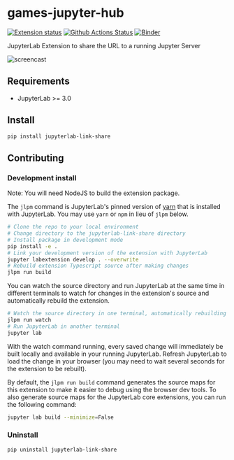# games-jupyter-hub

[![Extension status](https://img.shields.io/badge/status-ready-success "ready to be used")](https://jupyterlab-contrib.github.io/)
[![Github Actions Status](https://github.com/jupyterlab-contrib/jupyterlab-link-share/workflows/Build/badge.svg)](https://github.com/gamesconsort/games-jupyter-hub/actions/workflows/build.yml)
[![Binder](https://mybinder.org/badge_logo.svg)](https://mybinder.org/v2/gh/gamesconsort/games-jupyter-hub/main?urlpath=/lab)

JupyterLab Extension to share the URL to a running Jupyter Server

![screencast](https://user-images.githubusercontent.com/591645/104604669-e0f53880-567d-11eb-989f-2bf2edd416ce.gif)

## Requirements

* JupyterLab >= 3.0

## Install

```bash
pip install jupyterlab-link-share
```

## Contributing

### Development install

Note: You will need NodeJS to build the extension package.

The `jlpm` command is JupyterLab's pinned version of
[yarn](https://yarnpkg.com/) that is installed with JupyterLab. You may use
`yarn` or `npm` in lieu of `jlpm` below.

```bash
# Clone the repo to your local environment
# Change directory to the jupyterlab-link-share directory
# Install package in development mode
pip install -e .
# Link your development version of the extension with JupyterLab
jupyter labextension develop . --overwrite
# Rebuild extension Typescript source after making changes
jlpm run build
```

You can watch the source directory and run JupyterLab at the same time in different terminals to watch for changes in the extension's source and automatically rebuild the extension.

```bash
# Watch the source directory in one terminal, automatically rebuilding when needed
jlpm run watch
# Run JupyterLab in another terminal
jupyter lab
```

With the watch command running, every saved change will immediately be built locally and available in your running JupyterLab. Refresh JupyterLab to load the change in your browser (you may need to wait several seconds for the extension to be rebuilt).

By default, the `jlpm run build` command generates the source maps for this extension to make it easier to debug using the browser dev tools. To also generate source maps for the JupyterLab core extensions, you can run the following command:

```bash
jupyter lab build --minimize=False
```

### Uninstall

```bash
pip uninstall jupyterlab-link-share
```
